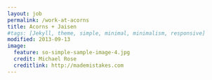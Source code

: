 ```yaml
---
layout: job
permalink: /work-at-acorns
title: Acorns + Jaisen
#tags: [Jekyll, theme, simple, minimal, minimalism, responsive]
modified: 2013-09-13
image:
  feature: so-simple-sample-image-4.jpg
  credit: Michael Rose
  creditlink: http://mademistakes.com
---
```

